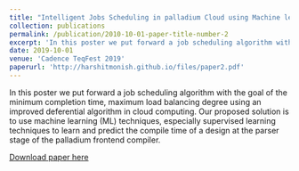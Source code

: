 ```yaml
---
title: "Intelligent Jobs Scheduling in palladium Cloud using Machine learning"
collection: publications
permalink: /publication/2010-10-01-paper-title-number-2
excerpt: 'In this poster we put forward a job scheduling algorithm with the goal of the minimum completion time, maximum load balancing degree using an improved deferential algorithm in cloud computing. Our proposed solution is to use machine learning (ML) techniques, especially supervised learning techniques to learn and predict the compile time of a design at the parser stage of the palladium frontend compiler.'
date: 2019-10-01
venue: 'Cadence TeqFest 2019'
paperurl: 'http://harshitmonish.github.io/files/paper2.pdf'
---
```

In this poster we put forward a job scheduling algorithm with the goal of the minimum completion time, maximum load balancing degree using an improved deferential algorithm in cloud computing. Our proposed solution is to use machine learning (ML) techniques, especially supervised learning techniques to learn and predict the compile time of a design at the parser stage of the palladium frontend compiler.

[Download paper here](http://harshitmonish.github.io/files/paper2.pdf)
